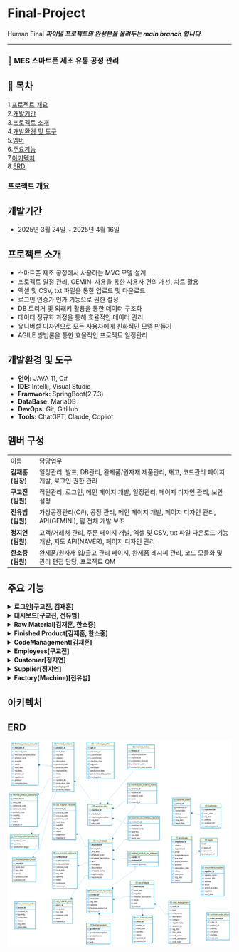# Final-Project
Human Final
___파이널 프로젝트의 완성본을 올려두는 main branch 입니다.___
***

### 📱 MES 스마트폰 제조 유통 공정 관리

## 📑 목차
1.[프로젝트 개요](#프로젝트-개요)<br>
2.[개발기간](#개발기간)<br>
3.[프로젝트 소개](#프로젝트-소개)<br>
4.[개발환경 및 도구](#개발환경-및-도구)<br>
5.[멤버](#멤버-구성)<br>
6.[주요기능](#주요-기능)<br>
7.[아키텍처](#아키텍처)<br>
8.[ERD](#ERD)

### 프로젝트 개요

## 개발기간
+ 2025년 3월 24일 ~ 2025년 4월 16일
## 프로젝트 소개
+ 스마트폰 제조 공정에서 사용하는 MVC 모델 설계
+ 프로젝트 일정 관리, GEMINI 사용을 통한 사용자 편의 개선, 차트 활용
+ 엑셀 및 CSV, txt 파일을 통한 업로드 및 다운로드
+ 로그인 인증가 인가 기능으로 권한 설정
+ DB 트리거 및 외래키 활용을 통한 데이터 구조화
+ 데이터 정규화 과정을 통해 효율적인 데이터 관리
+ 유니버설 디자인으로 모든 사용자에게 친화적인 모델 만들기
+ AGILE 방법론을 통한 효율적인 프로젝트 일정관리
## 개발환경 및 도구
+ **언어:** JAVA 11, C#
+ **IDE:** Intellij, Visual Studio
+ **Framwork:** SpringBoot(2.7.3)
+ **DataBase:** MariaDB
+ **DevOps:** Git, GitHub
+ **Tools:** ChatGPT, Claude, Copliot

## 멤버 구성
<table>
  <tr>
    <td>이름</td>
    <td>담당업무</td>
  </tr>
  <tr>
    <td><b>김재훈(팀장)</b></td>
    <td>일정관리, 발표, DB관리, 완제품/원자재 제품관리, 재고, 코드관리 페이지 개발, 로그인 권한 관리</td>
  </tr>
  <tr>
    <td><b>구교진(팀원)</b></td>
    <td>직원관리, 로그인, 메인 페이지 개발, 일정관리, 페이지 디자인 관리, 보안설정</td>
  </tr>
  <tr>
    <td><b>전유범(팀원)</b></td>
    <td>가상공장관리(C#), 공장 관리, 메인 페이지 개발, 페이지 디자인 관리, API(GEMINI), 팀 전체 개발 보조</td>
  </tr>
  <tr>
    <td><b>정지연(팀원)</b></td>
    <td>고객/거래처 관리, 주문 페이지 개발, 엑셀 및 CSV, txt 파일 다운로드 기능 개발, 지도 API(NAVER), 페이지 디자인 관리</td>
  </tr>
  <tr>
    <td><b>한소중(팀원)</b></td>
    <td>완제품/원자재 입/출고 관리 페이지, 완제품 레시피 관리, 코드 모듈화 및 관리 편집 담당, 프로젝트 QM</td>
  </tr>
</table>

## 주요 기능

<details>
  <summary><b>로그인[구교진, 김재훈]</b></summary>
  <br>
  <h3> - 로그인 페이지 : 로그인하지 않으면 다른 페이지 접근 불가, 특정 권한을 가진 ID만 등록, 수정, 삭제 불가 </h3>
  <br>
  <img src ="https://github.com/JaehunKim-A/Final-Project/raw/main/finalProject_img/login.JPG" />
</details>
<details>
  <summary><b>대시보드[구교진, 전유범]</b></summary>
  <br>
  <h3> - 대시보드 : 사용자 친화적인 UX/UI 디자인</h3>
  <br>
  <img src="https://github.com/JaehunKim-A/Final-Project/raw/main/finalProject_img/dashboard.JPG" />
  <br><br>
  <h3> - 사이드바 : 다크모드, 직관적인 디자인과 분류</h3>
  <br>
  <img src="https://github.com/JaehunKim-A/Final-Project/raw/main/finalProject_img/dashboard_sidebar.JPG" />
  <br>
  <h3> - 챗봇 : GEMINI API를 활용한 웹페이지 도우미[전유범]</h3>
  <p> - modal을 이용하여 구현하고 채팅내용이 길어지거나 화면상 내용을 참고하기 위하여 모달 이동기능을 구현</p>
  <br>
  <img src="https://github.com/JaehunKim-A/Final-Project/raw/main/finalProject_img/dashboard_chatbot.JPG" />
  <p> - 각 페이지 설명을 위한 프롬프트 작성, 페이지별 설명을 제외한 다른 설명 간략화</p>
</details>
<details>
  <summary><b>Raw Material[김재훈, 한소중]</b></summary>
  <br>
  <details>
    <summary> └ Raw Materials[김재훈]</summary>
    <br>
    <h3> - 원자재 관리 : 원자재에 대한 정보를 관리하는 페이지이다.</h3>
    <img src="https://github.com/JaehunKim-A/Final-Project/raw/main/finalProject_img/rawMaterials.JPG" />
	  <p> - 원자재에 대한 정보를 관리하여 어떠한 원자재를 갖고 있는지 확인하는 페이지</p>
    <img src="https://github.com/JaehunKim-A/Final-Project/raw/main/finalProject_img/rawMaterial_register.JPG" />
	  <p> - 등록시 원자재 코드와 이름 카테코리, 포장단위(ex, U001 이러식으로 등록하여 codeManagement에서 관리), 설명을 등록</p>
    <img src="https://github.com/JaehunKim-A/Final-Project/raw/main/finalProject_img/rawMaterial_edit.JPG" />
	  <p> - 기존에 등록한 요소들을 수정하는 기능</p>
    <img src="https://github.com/JaehunKim-A/Final-Project/raw/main/finalProject_img/rawMaterial_delete.JPG" />
	  <p> - 데이터를 삭제하는 기능</p>
  </details>
  <details>
    <summary> └ Stock[김재훈]</summary>
    <h3> - 원자재 재고 : 재고에 대한 등록은 자동으로 등록, 수정, 삭제 기능 없이 DB정보만 보여준다.</h3>
    <br>
    <img src="https://github.com/JaehunKim-A/Final-Project/raw/main/finalProject_img/rawMaterialStock.JPG" />
    <p> - 원자재 관리 페이지에서 등록시 현재 재고 0 으로 자동 등록</p>
    <p> - 원자재 입고 페이지에서 Status가 Complete로 등록시 현재 재고에 + 되도록 DB에서 트리거 작동</p>
    <p> - 원자재 출고 페이지에서 Status가 Complete로 등록시 현재 재고에 - 되도록 DB에서 트리거 작동</p>
  </details>
  <details>
    <summary> └ Inbound[한소중]</summary>
    <br>
    <h3> - 원자재입고 : MaterialId, SupplierId 와 연동하여 상호보완, CRUD 를 api 형식으로 구현하며,
      수정/삭제 버튼은 로그인 시 관리자 ID에만 노출된다.</h3>
    <img src="https://github.com/JaehunKim-A/Final-Project/raw/main/finalProject_img/rawMaterialInbound.JPG" />
    <img src="https://github.com/JaehunKim-A/Final-Project/raw/main/finalProject_img/rawMaterialInbound_register.JPG" />
    <img src="https://github.com/JaehunKim-A/Final-Project/raw/main/finalProject_img/rawMaterialInbound_edit.JPG" />
    <img src="https://github.com/JaehunKim-A/Final-Project/raw/main/finalProject_img/rawMaterialInbound_delete.JPG" />
  </details>
  <details>
    <summary> └ Outbound[한소중]</summary>
    <h3> - 원자재출고 : MaterialId, SupplierId 와 연동하여 상호보완, CRUD 를 api 형식으로 구현하며,
      수정/삭제 버튼은 로그인 시 관리자 ID에만 노출된다.</h3>
    <img src="https://github.com/JaehunKim-A/Final-Project/raw/main/finalProject_img/rawMaterialOutbound.JPG" />
  </details>
</details>
<details>
  <summary><b>Finished Product[김재훈, 한소중]</b></summary>
  <br>
  <details>
    <summary> └ Finished Products[김재훈]</summary>
	  <h3> - 완제품 관리 : 현재 만들어지는 제품에 대한 페이지</h3>
    <img src="https://github.com/JaehunKim-A/Final-Project/raw/main/finalProject_img/finishedProducts.JPG" />
	  <p> - 원자재와 마찬가지로 현재 만들어지는 제품에 대한 관리와 등록, 수정, 삭제 기능 </p>
  </details>
  <details>
    <summary> └ Stock[김재훈]</summary>
    <h3> - 완제품 재고 : 재고에 대한 등록은 자동으로 등록, 수정, 삭제 기능 없이 DB정보만 보여준다.</h3>
    <img src="https://github.com/JaehunKim-A/Final-Project/raw/main/finalProject_img/finishedProductStock.JPG" />
    <p> - 완제품 관리 페이지에서 등록시 현재 재고 0 으로 자동 등록</p>
    <p> - 완제품 입고 페이지에서 Status가 Complete로 등록시 현재 재고에 + 되도록 DB에서 트리거 작동</p>
    <p> - 완제품 출고 페이지에서 Status가 Complete로 등록시 현재 재고에 - 되도록 DB에서 트리거 작동</p>
  </details>
  <details>
    <summary> └ Inbound[한소중]</summary>
    <h3> - 완제품 입고 : ProductId, SupplierId 와 연동하여 상호보완, CRUD 를 api 형식으로 구현하며,
      수정/삭제 버튼은 로그인 시 관리자 ID에만 노출된다.</h3>
    <img src="https://github.com/JaehunKim-A/Final-Project/raw/main/finalProject_img/finishedProductInbound.JPG" />
  </details>
  <details>
    <summary> └ Outbound[한소중]</summary>
    <h3> - 완제품 입고 : ProductId, SupplierId 와 연동하여 상호보완, CRUD 를 api 형식으로 구현하며,
      수정/삭제 버튼은 로그인 시 관리자 ID에만 노출된다.</h3>
    <img src="https://github.com/JaehunKim-A/Final-Project/raw/main/finalProject_img/finishedProductOutbound.JPG" />
  </details>
</details>
<details>
  <summary><b>CodeManagement[김재훈]</b></summary>
	<h3> - 포장코드 관리 페이지 : 원자재와, 완제품에 사용되는 포장 유닛을 코드화 하여 관리하는 페이지</h3>
  <img src="https://github.com/JaehunKim-A/Final-Project/raw/main/finalProject_img/codeManagement.JPG" />
	<p> - 각 코드에 맞는 정보를 입력해 더 편하게 원자재 및 완제품을 관리한다.</p>
  <img src="https://github.com/JaehunKim-A/Final-Project/raw/main/finalProject_img/codeManagement_reigster.JPG" />
	<p> - 등록시 (P)Search 완제품에서 검색, (M)Search 원자재에서 검색 을 통해 다른 코드를 입력하는 실수를 방지한다.</p>
</details>
<details>
  <summary><b>Employees[구교진]</b></summary>
  <br>
  <h3> - 사원관리 : 검색기능, CRUD, 전체 엑셀,CSV 및 검색별 엑셀, CSV 다운로드 기능</h3>
  <img src="https://github.com/JaehunKim-A/Final-Project/raw/main/finalProject_img/employees.JPG" />
  <h3> - 등록 : 등록시 로그인 아이디, 비밀번호 자동생성[+김재훈]</h3>
  <img src="https://github.com/JaehunKim-A/Final-Project/raw/main/finalProject_img/employee_register.JPG" />
  <h3> - 수정 : 각 컬럼별 수정, 퇴사시 퇴사 날짜 업데이트</h3>
  <img src="https://github.com/JaehunKim-A/Final-Project/raw/main/finalProject_img/employee_edit.JPG" />
  <h3> - 삭제 : 삭제 시 정보 및 로그인 기능 삭제</h3>
  <img src="https://github.com/JaehunKim-A/Final-Project/raw/main/finalProject_img/employee_delete.JPG" />
</details>
<details>
  <summary><b>Customer[정지연]</b></summary>
  <br>
  <details>
    <summary> └ Customers</summary>
    <img src="https://github.com/JaehunKim-A/Final-Project/raw/main/finalProject_img/customers.JPG" />
	<p> - 등록,업로드(CSV),다운로드(전체 엑셀, 전체 CSV, 검색결과 엑셀, 검색결과 CSV), 페이지 당 row(perPage), 기본 테이블, 컬럼명 클릭시 정렬</p>
	<br><br>
    <img src="https://github.com/JaehunKim-A/Final-Project/raw/main/finalProject_img/customer_api.JPG" />
	<p> - 테이블에 주소값이 있고, NCloud maps와 mapping되는 주소값인 경우 accordion에 주소 표시(geocode, dynamic map)</p>
 	<br><br>	  
    <img src="https://github.com/JaehunKim-A/Final-Project/raw/main/finalProject_img/CSVupload_download.JPG" />
	<p> - CSV 업로드로 등록 또는 수정을 위한 샘플 CSV(@Id의 값 없이 등록하면 신규 등록 / 수정할 @Id의 값을 확인 후 입력하면 해당 row 값 수정)</p>
	<br><br>
    <img src="https://github.com/JaehunKim-A/Final-Project/raw/main/finalProject_img/customer_register.jpg" />
	<p> - modal 통한 등록창</p>
	<br><br>
    <img src="https://github.com/JaehunKim-A/Final-Project/raw/main/finalProject_img/customer_edit.jpg" />
	<p> - modal 통한 수정(해당 row 클릭시 확인되는 accordion에서 수정 가능)</p>
	<br><br>
    <img src="https://github.com/JaehunKim-A/Final-Project/raw/main/finalProject_img/customer_delete.jpg" />
	<p> - modal 통한 삭제(해당 row 클릭시 확인되는 accordion에서 삭제 가능)</p>
	<br><br>
    <img src="https://github.com/JaehunKim-A/Final-Project/raw/main/finalProject_img/customer_search.jpg" />
	<p> - 각 컬럼당 검색 박스에 검색어 입력 후 Enter, 검색된 상태에서 다른 컬럼 검색 입력하면 AND 검색 가능</p>
	<br><br>
    <img src="https://github.com/JaehunKim-A/Final-Project/raw/main/finalProject_img/customer_search_excel.jpg" />
	<p> - 검색결과 다운로드의 경우 화면에 보이는 페이지로 검색되므로, 전체가 필요하면 perPage를 수정하여 다운로드</p>    
  </details>
  <details>
    <summary> └ CustomerOrders</summary>
    <img src="https://github.com/JaehunKim-A/Final-Project/raw/main/finalProject_img/customerOrders.JPG" />
	<p> - customer와 동일한 UI, UX의 customerOrders</p>	
  </details>
</details>
<details>
  <summary><b>Supplier[정지연]</b></summary>
  <img src="https://github.com/JaehunKim-A/Final-Project/raw/main/finalProject_img/supplier.jpg" />  
	<p> - customer와 동일한 UI, UX의 rawMaterialSupplier</p>	
</details>
<details>
  <summary><b>Factory(Machine)[전유범]<b></summary>
    <br>
  <details>
    <summary> └ Info</summary>
    <img src="https://github.com/JaehunKim-A/Final-Project/raw/main/finalProject_img/factory_info.JPG" />
	  <p> - canvas 태그를 사용하여 공장에 설치되어있는 machine을 타일형태로 배치 GUI형태로 정보를 전달함</p>
	  <p> - Donut chart를 사용하여 목표생산량과 현재 생산량의 비율을 표시</p>
  </details>
  <details>
    <summary> └ Chart</summary>
    <img src="https://github.com/JaehunKim-A/Final-Project/raw/main/finalProject_img/factory_chart.JPG" />
    <img src="https://github.com/JaehunKim-A/Final-Project/raw/main/finalProject_img/factory_chart2.JPG" />
	  <p> - apexchart를 사용하여 공장에 들어오는 각 정보들을 시각화하여 표시함.</p>
	  <p> - 적절한 데이터 시각화를 위해 Line chart, Bar chart, Scatter chart, Donut chart, Heatmap chart등을 사용함.</p>
	  <p> - 필요한 자료들만을 화면상에 한번에 보이게 할 수 있도록 최소화 기능 구현</p>
  </details>
  <details>
    <summary> └ History</summary>
    <img src="https://github.com/JaehunKim-A/Final-Project/raw/main/finalProject_img/factory_history.JPG" />
	  <p> - 데이터의 규모가 커질 시 문제가 생기는 js 기반의 datatable 템플릿을 대체하기 위하여 일반 table을 사용하고 편의 검색, 정렬, 페이지네이션등의 기능을 따로 구현</p>
  </details>
	<details>
		<summary> └ Simulator</summary>
		<img src="https://github.com/JaehunKim-A/Final-Project/raw/main/finalProject_img/C%23Program.png" />
	</details>
</details>


## 아키텍처
## ERD
<img src="https://github.com/JaehunKim-A/Final-Project/raw/main/finalProject_img/final2410_ERD.png" />
